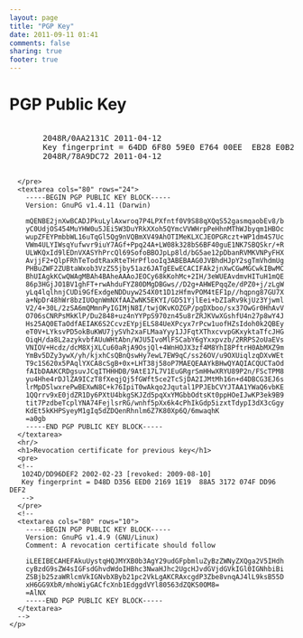 ```yaml
---
layout: page
title: "PGP Key"
date: 2011-09-11 01:41
comments: false
sharing: true
footer: true
---
```


  <div class="offset-small">
    <p>
      <h1>PGP Public Key</h1> 
      <pre> 
       2048R/0AA2131C 2011-04-12
       Key fingerprint = 64DD 6F80 59E0 E764 00EE  EB28 E0B2 EBC9 0AA2 131C
       2048R/78A9DC72 2011-04-12

      </pre> 
      <textarea cols="80" rows="24"> 
        -----BEGIN PGP PUBLIC KEY BLOCK-----
        Version: GnuPG v1.4.11 (Darwin)

        mQENBE2jnXwBCADJPkuLylAxwroq7P4LPXfntf0V9S88qXQqS52gasmqaobEv8/b
        yC0UdjOS454MuYHW0u5JEi5W3DuYRkXXoh5QYmcVVWHrpPeHhnMThWJbyqm1HBOc
        wupZFEYPmbbWL16uTqGl5Qg9nVQBmXV49AhOTIMeKLXCJEOPGRczt+WP1dm4S7Uc
        VWm4ULYIWsqYufwvr9iuY7AGf+Ppq24A+LW08k328bS6BF40guE1NK7SBQSkr/+R
        ULWKQxId9lEDnVXASYhPrcQl69SofoBBOJpLp8ld/bG5ae12pDbanRVMKVNPyFHX
        AvjjF2+QlpFRhTeTodtRaxRteTHrPflooIq3ABEBAAG0JVBhdHJpY2sgTmVhdmUg
        PHBuZWF2ZUBtaWxob3VzZS5jby51az6JATgEEwECACIFAk2jnXwCGwMGCwkIBwMC
        BhUIAgkKCwQWAgMBAh4BAheAAAoJEOCy68kKohMc+2IH/3eWUEAvdmvHITuH1mQE
        86p3HGjJO1BV1ghFT+rwAhduFYZ80DMgDBGws//D2g+AHWEPqqZe/dPZ0+j/zLgW
        yLq4lqlhnjCUDi9GfExdgeNDDuyw254X0t1D1zHfmvPOM4tEF1p//hqpng87GU7X
        a+NpDr48hWr8bzIUOqnWmNXfAAZwNK5EKYI/GD51YjlEei+bZIaRv9kjUz3Yjwml
        V2/4+30L/2zSA6mQMmnPyIGIMjN8I/twjOKvKOZGP/pgDXboo/sx37OwGr0HhAvV
        O706sCNRPsMkKlP/Du2848+uz4nYYPpS970zn45u8rZRJKVwXGshfU4n27p8wY4J
        Hs25AQ0ETaOdfAEIAK6S2CcvzEYpjELS84UeXPcyx7rPcw1uofHZsIdoh0k2QBEy
        eT0V+LYksvPD5okBuKWU7jySVh2xaFLMaaYyy1JJFqtXThxcvvpGKxyktaTfcJHG
        OiqH/da8L2azykvbfAUuWHtAbn/WJU5IvoMlFSCabY6gYxxpvzb/2RRPS2oUaEVs
        VNIOV+Hcdz/dcM8XjXLCu60aRjA9OsjQl+4WnHOJX3zf4M8YhI8PftrH0AbMXZ9m
        YmBv5DZy3ywX/yh/kjxhCsQBnQswHy7ewL7EW9qC/ss26OV/u9OXUiqlzqDXvWEt
        T9c1S620x5PAqlYXCA8cSgB+0x+LHT38j58oP7MAEQEAAYkBHwQYAQIACQUCTaOd
        fAIbDAAKCRDgsuvJCqITHHHDB/9AtE17L7V1EuGRgrSmHHwXRYU89P2n/FScTPM8
        yu4Hhe4rDJlZA9ICzT8fXeqjQj5fGWft5ce2TcSjDA2IJMtMh16n+d4DBCG3EJ6s
        lrMpD5lwxrePwBEXwN8C+k76IpiT0wAkqo2Jqutal1PPJEbCVYJTAA1YWaQ6vbKE
        1QQrrv9xE0jdZR1Dy6PXtU4bkgSKJZd5pqXxYMGbbOdtsKt0ppHOeIJwKP3ek9B9
        tit7PzdbeTcplYNA74FejlsrRG/wnhf5pXx6k4cPhIkGdp5izxtTdypI3dX3cGgy
        KdEt5kKHPSyeyM1gIq5dZDQenRhnlm6Z7K80Xp6Q/6mwaqhK
        =a0gb
        -----END PGP PUBLIC KEY BLOCK-----
      </textarea> 
      <hr/>
      <h1>Revocation certificate for previous key</h1> 
      <pre>
      <!--
       1024D/DD96DEF2 2002-02-23 [revoked: 2009-08-10]
       Key fingerprint = D48D D356 EED0 2169 1E19  88A5 3172 074F DD96 DEF2
       -->
      </pre>
      <!--
      <textarea cols="80" rows="10"> 
        -----BEGIN PGP PUBLIC KEY BLOCK-----
        Version: GnuPG v1.4.9 (GNU/Linux)
        Comment: A revocation certificate should follow
 
        iLEEIBECAHEFAkuUystqHQJMYXB0b3AgY29udGFpbmluZyBzZWNyZXQga2V5IHdh
        cyBzdG9sZW4sIGFsdGhvdWdoIHBhc3NwaHJhc2UgcHJvdGVjdGVkIGl0IGNhbiBi
        ZSBjb25zaWRlcmVkIGNvbXByb21pc2VkLgAKCRAxcgdP3Zbe8vnqAJ4lL9ksB55D
        xH6GG9XbR/mhoWiyGACfcXnb1EdggdVYl80563dZQKS0OM8=
        =AlNX
        -----END PGP PUBLIC KEY BLOCK-----
      </textarea>
      -->
    </p>
  </div>
